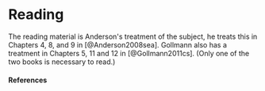 # Reading

The reading material is Anderson's treatment of the subject, he treats this in 
Chapters 4, 8, and 9 in [@Anderson2008sea]. Gollmann also has a treatment in 
Chapters 5, 11 and 12 in [@Gollmann2011cs]. (Only one of the two books is 
necessary to read.)

#### References
